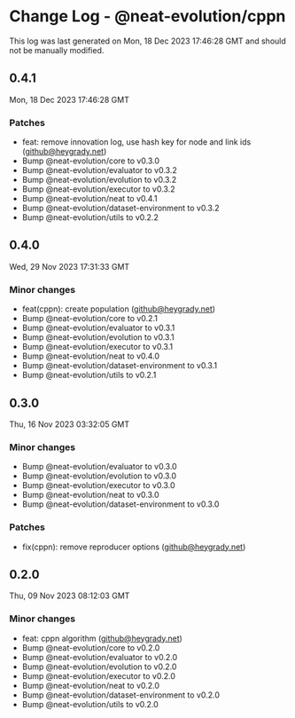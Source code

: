 # Change Log - @neat-evolution/cppn

This log was last generated on Mon, 18 Dec 2023 17:46:28 GMT and should not be manually modified.

<!-- Start content -->

## 0.4.1

Mon, 18 Dec 2023 17:46:28 GMT

### Patches

- feat: remove innovation log, use hash key for node and link ids (github@heygrady.net)
- Bump @neat-evolution/core to v0.3.0
- Bump @neat-evolution/evaluator to v0.3.2
- Bump @neat-evolution/evolution to v0.3.2
- Bump @neat-evolution/executor to v0.3.2
- Bump @neat-evolution/neat to v0.4.1
- Bump @neat-evolution/dataset-environment to v0.3.2
- Bump @neat-evolution/utils to v0.2.2

## 0.4.0

Wed, 29 Nov 2023 17:31:33 GMT

### Minor changes

- feat(cppn): create population (github@heygrady.net)
- Bump @neat-evolution/core to v0.2.1
- Bump @neat-evolution/evaluator to v0.3.1
- Bump @neat-evolution/evolution to v0.3.1
- Bump @neat-evolution/executor to v0.3.1
- Bump @neat-evolution/neat to v0.4.0
- Bump @neat-evolution/dataset-environment to v0.3.1
- Bump @neat-evolution/utils to v0.2.1

## 0.3.0

Thu, 16 Nov 2023 03:32:05 GMT

### Minor changes

- Bump @neat-evolution/evaluator to v0.3.0
- Bump @neat-evolution/evolution to v0.3.0
- Bump @neat-evolution/executor to v0.3.0
- Bump @neat-evolution/neat to v0.3.0
- Bump @neat-evolution/dataset-environment to v0.3.0

### Patches

- fix(cppn): remove reproducer options (github@heygrady.net)

## 0.2.0

Thu, 09 Nov 2023 08:12:03 GMT

### Minor changes

- feat: cppn algorithm (github@heygrady.net)
- Bump @neat-evolution/core to v0.2.0
- Bump @neat-evolution/evaluator to v0.2.0
- Bump @neat-evolution/evolution to v0.2.0
- Bump @neat-evolution/executor to v0.2.0
- Bump @neat-evolution/neat to v0.2.0
- Bump @neat-evolution/dataset-environment to v0.2.0
- Bump @neat-evolution/utils to v0.2.0
